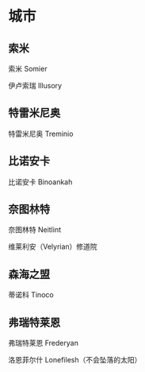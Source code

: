 # 城市
## 索米

索米 Somier

伊卢索瑞 Illusory

## 特雷米尼奥

特雷米尼奥 Treminio

## 比诺安卡

比诺安卡 Binoankah

## 奈图林特

奈图林特 Neitlint

维莱利安（Velyrian）修道院

## 森海之盟

蒂诺科 Tinoco

## 弗瑞特莱恩

弗瑞特莱恩 Frederyan

洛恩菲尔什 Lonefilesh（不会坠落的太阳）
